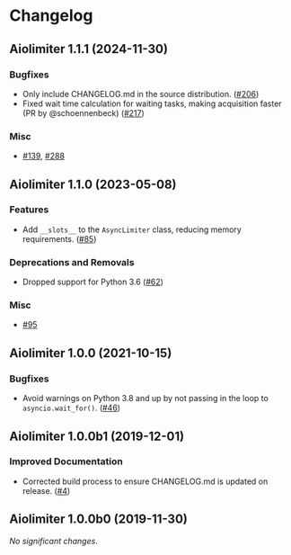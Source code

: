 # Changelog

<!--
    You should *NOT* be adding new change log entries to this file, this
    file is managed by towncrier. You *may* edit previous change logs to
    fix problems like typo corrections or such.
    To add a new change log entry, please see
    https://pip.pypa.io/en/latest/development/contributing/#news-entries
    we named the news folder "changelog.d", and use Markdown to format
    entries.

    WARNING: Don't drop the next directive!
-->

<!-- Towncrier release notes start -->

## Aiolimiter 1.1.1 (2024-11-30)


### Bugfixes

- Only include CHANGELOG.md in the source distribution. ([#206](https://github.com/mjpieters/aiolimiter/issues/206))
- Fixed wait time calculation for waiting tasks, making acquisition faster (PR by @schoennenbeck) ([#217](https://github.com/mjpieters/aiolimiter/issues/217))



### Misc

- [#139](https://github.com/mjpieters/aiolimiter/issues/139), [#288](https://github.com/mjpieters/aiolimiter/issues/288)


## Aiolimiter 1.1.0 (2023-05-08)



### Features

- Add ``__slots__`` to the ``AsyncLimiter`` class, reducing memory requirements. ([#85](https://github.com/mjpieters/aiolimiter/issues/85))



### Deprecations and Removals

- Dropped support for Python 3.6 ([#62](https://github.com/mjpieters/aiolimiter/issues/62))



### Misc

- [#95](https://github.com/mjpieters/aiolimiter/issues/95)


## Aiolimiter 1.0.0 (2021-10-15)

### Bugfixes

- Avoid warnings on Python 3.8 and up by not passing in the loop to
  ``asyncio.wait_for()``. ([#46](https://github.com/mjpieters/aiolimiter/issues/46))


## Aiolimiter 1.0.0b1 (2019-12-01)

### Improved Documentation

- Corrected build process to ensure CHANGELOG.md is updated on release. ([#4](https://github.com/mjpieters/aiolimiter/issues/4))


## Aiolimiter 1.0.0b0 (2019-11-30)

_No significant changes_.
